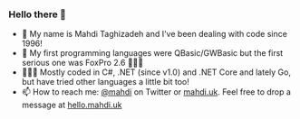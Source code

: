 ### Hello there 👋

- 💬 My name is Mahdi Taghizadeh and I've been dealing with code since 1996!
- 💾 My first programming languages were QBasic/GWBasic but the first serious one was FoxPro 2.6 🤷🏻‍♂️
- 👨🏻‍💻 Mostly coded in C#, .NET (since v1.0) and .NET Core and lately Go, but have tried other languages a little bit too!
- 📫 How to reach me: [@mahdi](https://twitter.com/mahdi) on Twitter or [mahdi.uk](https://mahdi.uk). Feel free to drop a message at [hello.mahdi.uk](https://hello.mahdi.uk)
